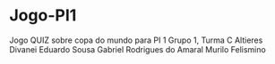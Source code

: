 # Jogo-PI1
Jogo QUIZ sobre copa do mundo para PI 1
Grupo 1, Turma C
Altieres
Divanei
Eduardo Sousa 
Gabriel Rodrigues do Amaral
Murilo Felismino
